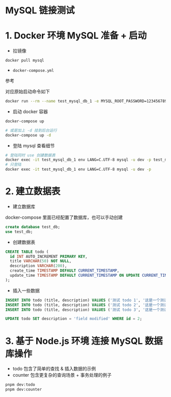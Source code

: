 # MySQL 链接测试

# 1. Docker 环境 MySQL 准备 + 启动

- 拉镜像

```sh
docker pull mysql
```

- `docker-compose.yml`

参考 [](./docker-compose.yml)

对应原始启动命令如下

```sh
docker run --rm --name test_mysql_db_1 -e MYSQL_ROOT_PASSWORD=123456789 -d mysql
```

- 启动 docker 容器

```sh
docker-compose up

# 或是加上 -d 挂到后台运行
docker-compose up -d
```

- 登陆 mysql 查看细节

```sh
# 登陆同时 use 创建数据表
docker exec -it test_mysql_db_1 env LANG=C.UTF-8 mysql -u dev -p test_mysql
# 只登陆
docker exec -it test_mysql_db_1 env LANG=C.UTF-8 mysql -u dev -p
```

# 2. 建立数据表

- 建立数据库

docker-compose 里面已经配置了数据库，也可以手动创建

```sql
create database test_db;
use test_db;
```

- 创建数据表

```sql
CREATE TABLE todo (
  id INT AUTO_INCREMENT PRIMARY KEY,
  title VARCHAR(50) NOT NULL,
  description VARCHAR(200),
  create_time TIMESTAMP DEFAULT CURRENT_TIMESTAMP,
  update_time TIMESTAMP DEFAULT CURRENT_TIMESTAMP ON UPDATE CURRENT_TIMESTAMP
);
```

- 插入一些数据

```sql
INSERT INTO todo (title, description) VALUES ('测试 todo 1', '这是一个测试任务，需要完成项目的所有任务');
INSERT INTO todo (title, description) VALUES ('测试 todo 2', '这是一个测试任务，需要完成项目的所有任务');
INSERT INTO todo (title, description) VALUES ('测试 todo 3', '这是一个测试任务，需要完成项目的所有任务');

UPDATE todo SET description = 'field modified' WHERE id = 2;
```

# 3. 基于 Node.js 环境 连接 MySQL 数据库操作

- todo 包含了简单的查找 & 插入数据的示例
- counter 包含更复杂的查询场景 + 事务处理的例子

```sh
pnpm dev:todo
pnpm dev:counter
```

